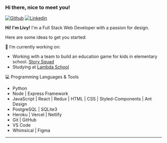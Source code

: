 ### Hi there, nice to meet you!

[![Github](https://img.shields.io/badge/-Github-000?style=flat&logo=Github&logoColor=white)](https://github.com/livytoolson)
[![Linkedin](https://img.shields.io/badge/-LinkedIn-blue?style=flat&logo=Linkedin&logoColor=white)](https://www.linkedin.com/in/livytoolson/)

<p>
<strong>Hi! I'm Livy!</strong> I'm a Full Stack Web Developer with a passion for design.
</p>

Here are some ideas to get you started:

🌱 I’m currently working on:
- Working with a team to build an education game for kids in elementary school. <a href="https://www.storysquad.education/">Story Squad</a>
- Studying at <a href="https://lambdaschool.com/">Lambda School</a>

:computer: Programming Languages & Tools
- Python 
- Node | Express Framework
- JavaScript | React | Redux | HTML | CSS | Styled-Components | Ant Design
- PostgreSQL | SQLite3
- Heroku | Vercel | Netlify
- Git | GitHub 
- VS Code
- Whimsical | Figma

---
